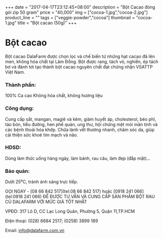 +++
date = "2017-04-17T23:12:45+08:00"
description = "Bột Cacao đóng gói zip 50 gram"
price = "40,000"
img = ["cocoa-1.jpg","cocoa-2.jpg"]
product_line = ""
tags = ["veggie-powder","cocoa"]
thumbnail = "cocoa-1.jpg"
title = "Bột cacao (50g)"
+++

# Bột cacao

Bột cacao DalaFarm được chọn lọc và chế biến từ những hạt cacao  đã lên men, 
không hóa chất tại Lâm Đồng. Bột được rang, tách vỏ,  nghiền, ép tách bơ và đánh tơi 
tạo thành bột cacao nguyên chất đạt chứng nhận VSATTP Việt Nam.

### Thành phần: 
100% Ca cao 
Không hóa chất, không hương liệu

### Công dụng: 
Cung cấp sắt, mangan, magiê và  kẽm, giảm huyết áp, cholesterol,  béo phì, táo bón, tiểu đường, hen  phế quản, ung thư, 
hội chứng mệt  mỏi mãn tính và các bệnh thoái  hóa khớp. Chữa lành vết thương  nhanh, chăm sóc da, 
giúp cải thiện  sức khoẻ tim mạch và não.

### HDSD:  
Dùng làm thức uống hàng ngày,  làm bánh, rau câu, làm đẹp  (đắp mặt)… 

### Bảo quản: 
Dưới 25⁰C, tránh ánh sáng trực tiếp.

GỌI NGAY -  [08 66 842 517](tel:08 66 842 517) hoặc [0918 241 066](tel:0918 241 066)
ĐỂ ĐƯỢC TƯ VẤN VÀ CUNG CẤP SẢN PHẨM 
BỘT RAU CỦ DALAFARM VỚI MỨC GIÁ TỐT NHẤT

VPĐD: 317 Lô D, CC Lạc Long Quân, Phường 5, 
Quận 11,TP.HCM

Điện thoại: (028) 6684 2517; (0258) 3899 189

Email: [info@dalafarm.com.vn](mailto:info@dalafarm.com.vn)